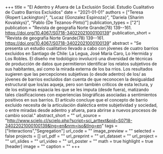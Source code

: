 +++
title = "El Adentro y Afuera de La Exclusión Social. Estudio Cualitativo de Cuatro Barrios Excluidos"
date = "2021-01-01"
authors = ["Teresa {Ropert Lackington}", "Lucaz {Gonzalez Espinoza}", "Dariela {Sharim Kovalskys}", "Pablo {De Tezanos-Pinto}"]
publication_types = ["2"]
publication = "Revista de geografía Norte Grande(78) 139--161. https://doi.org/10.4067/S0718-34022021000100139"
publication_short = "Revista de geografía Norte Grande(78) 139--161. https://doi.org/10.4067/S0718-34022021000100139"
abstract = "Se presenta un estudio cualitativo llevado a cabo con jóvenes de cuatro barrios excluidos en Santiago de Chile: La Legua, José María Caro, Lo Hermida y Los Robles. El diseño me todológico involucró una diversidad de técnicas de producción de datos que permitieron identificar los relatos subjetivos de sus habitantes, así como la mirada externa de los ba rrios. Los resultados sugieren que las percepciones subjetivas (o desde adentro) de los/ as jóvenes de barrios excluidos dan cuenta de que reconocen la desigualdad estructural que los/as aqueja, pero son también críticos de esta lectura, y de los estigmas espacia les que se les imputa (desde fuera), matizando tales clasificaciones con experiencias biográficas asociadas a sentimientos positivos en sus barrios. El artículo concluye que el concepto de barrio excluido necesita de la articulación dialéctica entre subjetividad y sociedad, o entre miradas desde adentro y afuera, para abrirse a nuevos procesos de cambio social."
abstract_short = ""
url_source = "http://www.scielo.cl/scielo.php?script=sci_arttext&pid=S0718-34022021000100139&lng=en&nrm=iso&tlng=en"
tags = ["Interactions","Segregation"]
url_code = ""
image_preview = ""
selected = false
projects = []
url_pdf = ""
url_preprint = ""
url_dataset = ""
url_project = ""
url_slides = ""
url_video = ""
url_poster = ""
math = true
highlight = true
[header]
image = ""
caption = ""
+++
